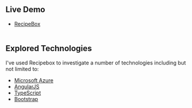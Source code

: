 ## Live Demo
- [RecipeBox](https://recipeebox.azurewebsites.net)
<br><br>
## Explored Technologies
I've used Recipebox to investigate a number of technologies including but not limited to:
- [Microsoft Azure](https://azure.microsoft.com/en-us/)
- [AngularJS](https://angularjs.org/)
- [TypeScript](https://www.typescriptlang.org/)
- [Bootstrap](https://getbootstrap.com/)
